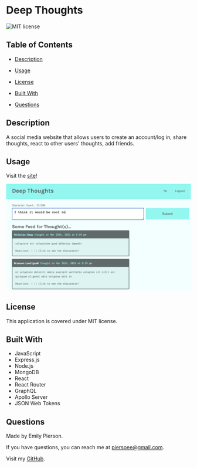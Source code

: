 # Deep Thoughts
![MIT license](https://img.shields.io/badge/license-MIT-yellow)

## Table of Contents 

* [Description](#description)

* [Usage](#usage)

* [License](#license)

* [Built With](#built-with)

* [Questions](#questions)

## Description 
A social media website that allows users to create an account/log in, share thoughts, react to other users' thoughts, add friends.


## Usage
Visit the [site](https://stormy-castle-96995.herokuapp.com/)!

![The Deep Thoughts website.](/client/public/deep-thoughts.png)


## License
This application is covered under MIT license.

## Built With
* JavaScript
* Express.js
* Node.js
* MongoDB
* React
* React Router
* GraphQL
* Apollo Server
* JSON Web Tokens

## Questions
Made by Emily Pierson.

If you have questions, you can reach me at piersoee@gmail.com. 

Visit my [GitHub](https://github.com/emilypier).